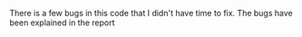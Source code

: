 There is a few bugs in this code that I didn't have time to fix. The bugs have been explained in the report
